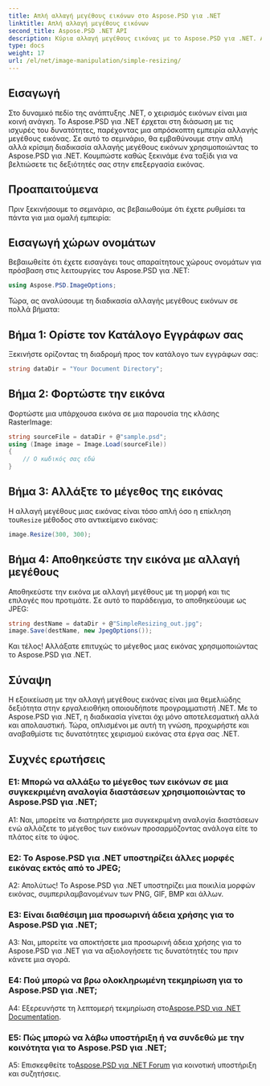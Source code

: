 ```yaml
---
title: Απλή αλλαγή μεγέθους εικόνων στο Aspose.PSD για .NET
linktitle: Απλή αλλαγή μεγέθους εικόνων
second_title: Aspose.PSD .NET API
description: Κύρια αλλαγή μεγέθους εικόνας με το Aspose.PSD για .NET. Αποτελεσματικό, απρόσκοπτο και ισχυρό. Ανυψώστε τα έργα σας .NET χωρίς κόπο.
type: docs
weight: 17
url: /el/net/image-manipulation/simple-resizing/
---
```

## Εισαγωγή

Στο δυναμικό πεδίο της ανάπτυξης .NET, ο χειρισμός εικόνων είναι μια κοινή ανάγκη. Το Aspose.PSD για .NET έρχεται στη διάσωση με τις ισχυρές του δυνατότητες, παρέχοντας μια απρόσκοπτη εμπειρία αλλαγής μεγέθους εικόνας. Σε αυτό το σεμινάριο, θα εμβαθύνουμε στην απλή αλλά κρίσιμη διαδικασία αλλαγής μεγέθους εικόνων χρησιμοποιώντας το Aspose.PSD για .NET. Κουμπώστε καθώς ξεκινάμε ένα ταξίδι για να βελτιώσετε τις δεξιότητές σας στην επεξεργασία εικόνας.

## Προαπαιτούμενα

Πριν ξεκινήσουμε το σεμινάριο, ας βεβαιωθούμε ότι έχετε ρυθμίσει τα πάντα για μια ομαλή εμπειρία:

## Εισαγωγή χώρων ονομάτων

Βεβαιωθείτε ότι έχετε εισαγάγει τους απαραίτητους χώρους ονομάτων για πρόσβαση στις λειτουργίες του Aspose.PSD για .NET:

```csharp
using Aspose.PSD.ImageOptions;
```

Τώρα, ας αναλύσουμε τη διαδικασία αλλαγής μεγέθους εικόνων σε πολλά βήματα:

## Βήμα 1: Ορίστε τον Κατάλογο Εγγράφων σας

Ξεκινήστε ορίζοντας τη διαδρομή προς τον κατάλογο των εγγράφων σας:

```csharp
string dataDir = "Your Document Directory";
```

## Βήμα 2: Φορτώστε την εικόνα

Φορτώστε μια υπάρχουσα εικόνα σε μια παρουσία της κλάσης RasterImage:

```csharp
string sourceFile = dataDir + @"sample.psd";
using (Image image = Image.Load(sourceFile))
{
    // Ο κωδικός σας εδώ
}
```

## Βήμα 3: Αλλάξτε το μέγεθος της εικόνας

 Η αλλαγή μεγέθους μιας εικόνας είναι τόσο απλή όσο η επίκληση του`Resize` μέθοδος στο αντικείμενο εικόνας:

```csharp
image.Resize(300, 300);
```

## Βήμα 4: Αποθηκεύστε την εικόνα με αλλαγή μεγέθους

Αποθηκεύστε την εικόνα με αλλαγή μεγέθους με τη μορφή και τις επιλογές που προτιμάτε. Σε αυτό το παράδειγμα, το αποθηκεύουμε ως JPEG:

```csharp
string destName = dataDir + @"SimpleResizing_out.jpg";
image.Save(destName, new JpegOptions());
```

Και τέλος! Αλλάξατε επιτυχώς το μέγεθος μιας εικόνας χρησιμοποιώντας το Aspose.PSD για .NET.

## Σύναψη

Η εξοικείωση με την αλλαγή μεγέθους εικόνας είναι μια θεμελιώδης δεξιότητα στην εργαλειοθήκη οποιουδήποτε προγραμματιστή .NET. Με το Aspose.PSD για .NET, η διαδικασία γίνεται όχι μόνο αποτελεσματική αλλά και απολαυστική. Τώρα, οπλισμένοι με αυτή τη γνώση, προχωρήστε και αναβαθμίστε τις δυνατότητες χειρισμού εικόνας στα έργα σας .NET.

## Συχνές ερωτήσεις

### Ε1: Μπορώ να αλλάξω το μέγεθος των εικόνων σε μια συγκεκριμένη αναλογία διαστάσεων χρησιμοποιώντας το Aspose.PSD για .NET;

A1: Ναι, μπορείτε να διατηρήσετε μια συγκεκριμένη αναλογία διαστάσεων ενώ αλλάζετε το μέγεθος των εικόνων προσαρμόζοντας ανάλογα είτε το πλάτος είτε το ύψος.

### Ε2: Το Aspose.PSD για .NET υποστηρίζει άλλες μορφές εικόνας εκτός από το JPEG;

Α2: Απολύτως! Το Aspose.PSD για .NET υποστηρίζει μια ποικιλία μορφών εικόνας, συμπεριλαμβανομένων των PNG, GIF, BMP και άλλων.

### Ε3: Είναι διαθέσιμη μια προσωρινή άδεια χρήσης για το Aspose.PSD για .NET;

A3: Ναι, μπορείτε να αποκτήσετε μια προσωρινή άδεια χρήσης για το Aspose.PSD για .NET για να αξιολογήσετε τις δυνατότητές του πριν κάνετε μια αγορά.

### Ε4: Πού μπορώ να βρω ολοκληρωμένη τεκμηρίωση για το Aspose.PSD για .NET;

 A4: Εξερευνήστε τη λεπτομερή τεκμηρίωση στο[Aspose.PSD για .NET Documentation](https://reference.aspose.com/psd/net/).

### Ε5: Πώς μπορώ να λάβω υποστήριξη ή να συνδεθώ με την κοινότητα για το Aspose.PSD για .NET;

 A5: Επισκεφθείτε το[Aspose.PSD για .NET Forum](https://forum.aspose.com/c/psd/34) για κοινοτική υποστήριξη και συζητήσεις.